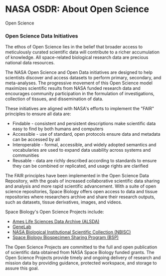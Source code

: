 # NASA OSDR: About Open Science

Open Science

### Open Science Data Initiatives

The ethos of Open Science lies in the belief that broader access to meticulously curated scientific data will contribute to a richer accumulation of knowledge. All space-related biological research data are precious national data resources.

The NASA Open Science and Open Data initiatives are designed to help scientists discover and access datasets to perform primary, secondary, and meta-analyses. The progressive movement of this Open Science model maximizes scientific results from NASA funded research data and encourages community participation in the formulation of investigations, collection of tissues, and dissemination of data.

These initiatives are aligned with NASA's efforts to implement the "FAIR" principles to ensure all data are:

* Findable - consistent and persistent descriptions make scientific data easy to find by both humans and computers
* Accessible - use of standard, open protocols ensure data and metadata can be accessed by all
* Interoperable - formal, accessible, and widely adopted semantics and vocabularies are used to expand data usability across systems and communities
* Reusable - data are richly described according to standards to ensure they can be combined or replicated, and usage rights are clarified

The FAIR principles have been implemented in the Open Science Data Repository, with the goals of increased collaborative scientific data sharing and analysis and more rapid scientific advancement. With a suite of open science repositories, Space Biology offers open access to data and tissue repositories where researchers archive and share their research outputs, such as datasets, tissue derivatives, images, and videos.

Space Biology's Open Science Projects include:

* [Ames Life Sciences Data Archive (ALSDA)](broken-reference)
* [GeneLab](https://genelab.nasa.gov/about)
* [NASA Biological Institutional Scientific Collection (NBISC)](broken-reference)
* [Space Biology Biospecimen Sharing Program (BSP)](https://science.nasa.gov/biological-physical/data/space-biology-biospecimen-sharing-program/)

The Open Science Projects are committed to the full and open publication of scientific data obtained from NASA Space Biology funded grants. The Open Science Projects provide timely and ongoing delivery of research and mission data by providing guidance, protected workspace, and storage to assure this goal.
